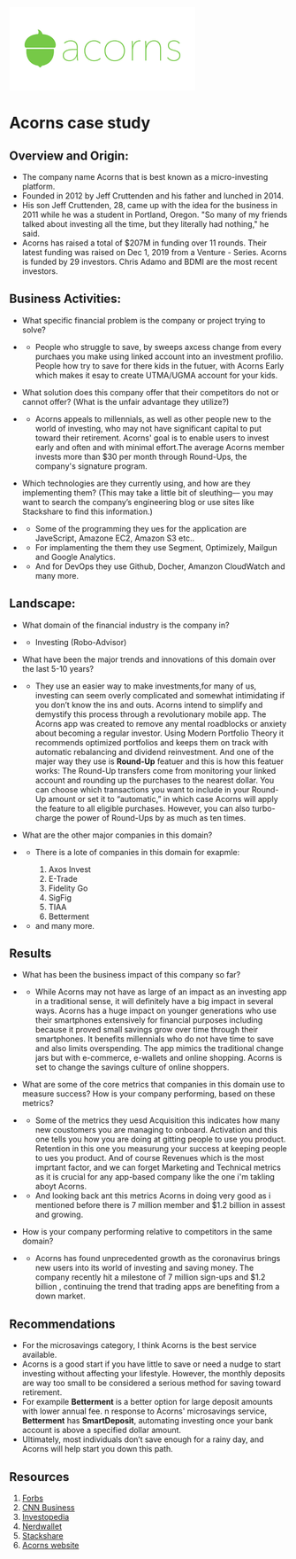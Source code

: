 ![Logo](Logo.jpg)
# Acorns case study
## Overview and Origin:
* The company name Acorns that is best known as a micro-investing platform. 
* Founded in 2012 by Jeff Cruttenden and his father and lunched in 2014.
* His son Jeff Cruttenden, 28, came up with the idea for the business in 2011 while he was a student in Portland, Oregon.
"So many of my friends talked about investing all the time, but they literally had nothing," he said. 
* Acorns has raised a total of $207M in funding over 11 rounds. Their latest funding was raised on Dec 1, 2019 from a Venture - Series.
Acorns is funded by 29 investors. Chris Adamo and BDMI are the most recent investors.

## Business Activities:
* What specific financial problem is the company or project trying to solve?
* * People who struggle to save, by sweeps axcess change from every purchaes you make using linked account into an investment profilio. People how try to save for there kids in the futuer, with Acorns Early which makes it esay to create UTMA/UGMA account for your kids.

* What solution does this company offer that their competitors do not or cannot offer? (What is the unfair advantage they utilize?)
* * Acorns appeals to millennials, as well as other people new to the world of investing, who may not have significant capital to put toward their retirement. Acorns' goal is to enable users to invest early and often and with minimal effort.The average Acorns member invests more than $30 per month through Round-Ups, the company's signature program.
* Which technologies are they currently using, and how are they implementing them? (This may take a little bit of sleuthing–– you may want to search the company’s engineering blog or use sites like Stackshare to find this information.)
* * Some of the programming they ues for the application are JaveScript, Amazone EC2, Amazon S3 etc..
* * For implamenting the them they use Segment, Optimizely, Mailgun and Google Analytics.
* * And for DevOps they use Github, Docher, Amanzon CloudWatch and many more.
## Landscape:
* What domain of the financial industry is the company in? 
* * Investing (Robo-Advisor)
* What have been the major trends and innovations of this domain over the last 5-10 years? 

* * They use an easier way to make investments,for many of us, investing can seem overly complicated and somewhat intimidating if you don’t know the ins and outs. Acorns intend to simplify and demystify this process through a revolutionary mobile app. The Acorns app was created to remove any mental roadblocks or anxiety about becoming a regular investor. Using Modern Portfolio Theory it recommends optimized portfolios and keeps them on track with automatic rebalancing and dividend reinvestment. And one of the majer way they use is **Round-Up** featuer and this is how this featuer works: The Round-Up transfers come from monitoring your linked account and rounding up the purchases to the nearest dollar. You can choose which transactions you want to include in your Round-Up amount or set it to “automatic,” in which case Acorns will apply the feature to all eligible purchases. However, you can also turbo-charge the power of Round-Ups by as much as ten times. 

* What are the other major companies in this domain? 
* * There is a lote of companies in this domain for exapmle:

      1. Axos Invest
      2. E-Trade
      3. Fidelity Go 
      4. SigFig
      5. TIAA 
      6. Betterment
* * and many more.

## Results 
* What has been the business impact of this company so far? 
* * While Acorns may not have as large of an impact as an investing app in a traditional sense, it will definitely have a big impact in several ways.  Acorns has a huge impact on younger generations who use their smartphones extensively for financial purposes including because it proved small savings grow over time through their smartphones. It benefits millennials who do not have time to save and also limits overspending. The app mimics the traditional change jars but with e-commerce, e-wallets and online shopping.  Acorns is set to change the savings culture of online shoppers.

* What are some of the core metrics that companies in this domain use to measure success? How is your company performing, based on these metrics?
* * Some of the metrics they uesd Acquisition this indicates how many new coustomers you are managing to onboard. Activation and this one tells you how you are doing at gitting people to use you product. Retention in this one you measurung your success at keeping people to ues you product. And of course Revenues which is the most imprtant factor, and we can forget Marketing and Technical metrics as it is crucial for any app-based company like the one i'm takling aboyt Acorns.
* * And looking back ant this metrics Acorns in doing very good as i mentioned before there is 7 million member and $1.2 billion in assest and growing.
* How is your company performing relative to competitors in the same domain?
* * Acorns has found unprecedented growth as the coronavirus brings new users into its world of investing and saving money. The company recently hit a milestone of 7 million sign-ups and $1.2 billion , continuing the trend that trading apps are benefiting from a down market.

## Recommendations
* For the microsavings category, I think Acorns is the best service available. 
* Acorns is a good start if you have little to save or need a nudge to start investing without affecting your lifestyle. However, the monthly deposits are way too small to be considered a serious method for saving toward retirement.
* For exampile **Betterment** is a better option for large deposit amounts with lower annual fee. n response to Acorns' microsavings service, **Betterment** has **SmartDeposit**, automating investing once your bank account is above a specified dollar amount. 
* Ultimately, most individuals don’t save enough for a rainy day, and Acorns will help start you down this path. 
## Resources
1. [Forbs](https://www.forbes.com/)
2. [CNN Business](https://www.cnn.com/business)
3. [Investopedia](https://www.investopedia.com/)
4. [Nerdwallet](https://www.nerdwallet.com/)
5. [Stackshare](https://stackshare.io/)
6. [Acorns website](https://www.acorns.com/) 



